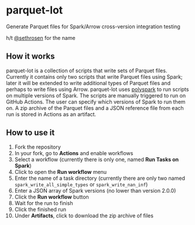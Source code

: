 # parquet-lot
Generate Parquet files for Spark/Arrow cross-version integration testing

h/t [@sethrosen](https://twitter.com/sethrosen/status/1354612746990604295) for the name

## How it works
parquet-lot is a collection of scripts that write sets of Parquet files. Currently it contains only two scripts that write Parquet files using Spark; later it will be extended to write additional types of Parquet files and perhaps to write files using Arrow. parquet-lot uses [polyspark](https://github.com/ursa-labs/polyspark) to run scripts on multiple versions of Spark. The scripts are manually triggered to run on GitHub Actions. The user can specify which versions of Spark to run them on. A zip archive of the Parquet files and a JSON reference file from each run is stored in Actions as an artifact.

## How to use it
1. Fork the repository
2. In your fork, go to **Actions** and enable workflows
3. Select a workflow (currently there is only one, named **Run Tasks on Spark**)
4. Click to open the **Run workflow** menu
5. Enter the name of a task directory (currently there are only two named `spark_write_all_simple_types` or `spark_write_nan_inf`)
6. Enter a JSON array of Spark versions (no lower than version 2.0.0)
7. Click the **Run workflow** button
8. Wait for the run to finish
9. Click the finished run
10. Under **Artifacts**, click to download the zip archive of files
